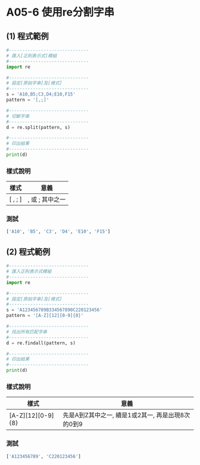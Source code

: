 # A05-6 使用re分割字串


## (1) 程式範例
``` python
#------------------------------
# 匯入[正則表示式]模組
#------------------------------
import re

#------------------------------
# 設定[原始字串]及[樣式]
#------------------------------
s = 'A10,B5;C3,D4;E10,F15'
pattern = '[,;]'

#------------------------------
# 切斷字串
#------------------------------
d = re.split(pattern, s)

#------------------------------
# 印出結果
#------------------------------
print(d)
```

### 樣式說明
| 樣式 | 意義 |
|---------|------|
| [ , ; ] | , 或 ; 其中之一 |

### 測試
``` python
['A10', 'B5', 'C3', 'D4', 'E10', 'F15']
```


## (2) 程式範例
``` python
#------------------------------
# 匯入正則表示式模組
#------------------------------
import re

#------------------------------
# 設定[原始字串]及[樣式]
#------------------------------
s = 'A123456789B334567890C220123456'
pattern = '[A-Z][12][0-9]{8}'

#------------------------------
# 找出所有匹配字串
#------------------------------
d = re.findall(pattern, s)

#------------------------------
# 印出結果
#------------------------------
print(d)
```

### 樣式說明
| 樣式 | 意義 |
|---------|------|
| [A-Z][12][0-9]{8} | 先是A到Z其中之一, 續是1或2其一, 再是出現8次的0到9 |

### 測試
``` python
['A123456789', 'C220123456']
```
